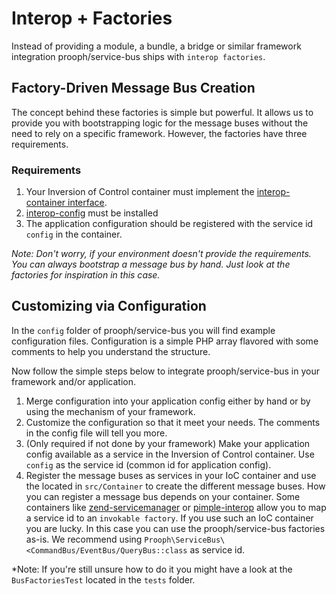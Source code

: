 # Interop + Factories

Instead of providing a module, a bundle, a bridge or similar framework integration prooph/service-bus ships with
`interop factories`.

## Factory-Driven Message Bus Creation

The concept behind these factories is simple but powerful. It allows us to provide you with bootstrapping logic for
the message buses without the need to rely on a specific framework. However, the factories have three requirements.

### Requirements

1. Your Inversion of Control container must implement the [interop-container interface](https://github.com/container-interop/container-interop).
2. [interop-config](https://github.com/sandrokeil/interop-config) must be installed
3. The application configuration should be registered with the service id `config` in the container.

*Note: Don't worry, if your environment doesn't provide the requirements. You can
always bootstrap a message bus by hand. Just look at the factories for inspiration in this case.*

## Customizing via Configuration

In the `config` folder of prooph/service-bus you will find example configuration files.
Configuration is a simple PHP array flavored with some comments to help you understand the structure.

Now follow the simple steps below to integrate prooph/service-bus in your framework and/or application.

1. Merge configuration into your application config either by hand or by using the mechanism of your framework.
2. Customize the configuration so that it meet your needs. The comments in the config file will tell you more.
3. (Only required if not done by your framework) Make your application config available as a service in the
Inversion of Control container. Use `config` as the service id (common id for application config).
4. Register the message buses as services in your IoC container and use the located in `src/Container` to create the different message buses.
How you can register a message bus depends on your container. Some containers like [zend-servicemanager](https://github.com/zendframework/zend-servicemanager)
or [pimple-interop](https://github.com/moufmouf/pimple-interop) allow you to map a service id to an `invokable factory`.
If you use such an IoC container you are lucky. In this case you can use the prooph/service-bus factories as-is.
We recommend using `Prooph\ServiceBus\<CommandBus/EventBus/QueryBus::class` as service id.

*Note: If you're still unsure how to do it you might have a look at the `BusFactoriesTest` located in the `tests` folder.
